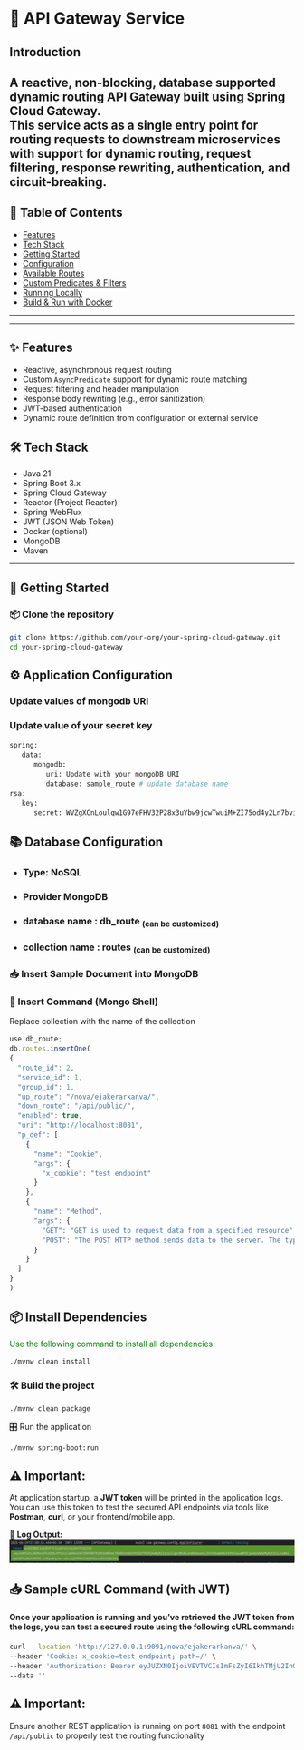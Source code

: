 # 🚀 API Gateway Service
## Introduction
A reactive, non-blocking, database supported dynamic routing API Gateway built using **Spring Cloud Gateway**.  
This service acts as a single entry point for routing requests to downstream microservices with support for dynamic routing, request filtering, response rewriting, authentication, and circuit-breaking.
---

## 📖 Table of Contents

- [Features](#features)
- [Tech Stack](#tech-stack)
- [Getting Started](#getting-started)
- [Configuration](#configuration)
- [Available Routes](#available-routes)
- [Custom Predicates & Filters](#custom-predicates--filters)
- [Running Locally](#running-locally)
- [Build & Run with Docker](#build--run-with-docker)

---

---

## ✨ Features

- Reactive, asynchronous request routing
- Custom `AsyncPredicate` support for dynamic route matching
- Request filtering and header manipulation
- Response body rewriting (e.g., error sanitization)
- JWT-based authentication
- Dynamic route definition from configuration or external service

## 🛠️ Tech Stack

- Java 21
- Spring Boot 3.x
- Spring Cloud Gateway
- Reactor (Project Reactor)
- Spring WebFlux
- JWT (JSON Web Token)
- Docker (optional)
- MongoDB
- Maven

---

## 🚀 Getting Started

### 📦 Clone the repository
```bash
git clone https://github.com/your-org/your-spring-cloud-gateway.git
cd your-spring-cloud-gateway
```

## ⚙️ Application Configuration
### Update values of mongodb URI
### Update value of your secret key
```bash
spring:
   data:
      mongodb:
         uri: Update with your mongoDB URI
         database: sample_route # update database name
rsa:
   key:
      secret: WVZgXCnLoulqw1G97eFHV32P28x3uYbw9jcwTwuiM+ZI75od4y2Ln7bviuuxedZBKXF4VJe/Vp4VvT8/R6XEBQ== # Update RSA Key 
```
## 📚 Database Configuration
- ### Type: NoSQL
- ### Provider MongoDB
- ### database name : db_route <sub>(can be customized)</sub>
- ### collection name : routes <sub>(can be customized)</sub>
### 📥 Insert Sample Document into MongoDB
### 📝 Insert Command (Mongo Shell)
Replace collection with the name of the collection
```javascript
use db_route;
db.routes.insertOne(
{
  "route_id": 2,
  "service_id": 1,
  "group_id": 1,
  "up_route": "/nova/ejakerarkanva/",
  "down_route": "/api/public/",
  "enabled": true,
  "uri": "http://localhost:8081",
  "p_def": [
    {
      "name": "Cookie",
      "args": {
        "x_cookie": "test endpoint"
      }
    },
    {
      "name": "Method",
      "args": {
        "GET": "GET is used to request data from a specified resource",
        "POST": "The POST HTTP method sends data to the server. The type of the body of the request is indicated by the Content-Type header.Post is not Idempotent meaning: calling multiple time result creates a new resource at the server"
      }
    }
  ]
}
)
```
## 📦 Install Dependencies

<p style="color: green;">Use the following command to install all dependencies:</p>

```bash
./mvnw clean install
```
### 🛠️ Build the project
```bash
./mvnw clean package
```
🎛️ Run the application
```bash
./mvnw spring-boot:run
```

## ⚠️ **Important:**  
At application startup, a **JWT token** will be printed in the application logs.  
You can use this token to test the secured API endpoints via tools like **Postman**, **curl**, or your frontend/mobile app.

📝 **Log Output:**
![JWT Token Log Output](./docs/JWT_token.jpg)

## 📥 Sample cURL Command (with JWT)
#### Once your application is running and you’ve retrieved the JWT token from the logs, you can test a secured route using the following cURL command:
```bash
curl --location 'http://127.0.0.1:9091/nova/ejakerarkanva/' \
--header 'Cookie: x_cookie=test endpoint; path=/' \
--header 'Authorization: Bearer eyJUZXN0IjoiVEVTVCIsImFsZyI6IkhTMjU2In0.eyJzdWIiOiJNZWxvZGlASU5JVFkiLCJqdGkiOiJhMjc4YzdkOC1lNTg2LTQwZjMtYmFjNC00ZjNkODIwYTAxOTEiLCJpc3MiOiJodHRwczovL2V4YW1wbGUuY29tIiwiaWF0IjoxNzUwMzMyODEyLCJleHAiOjE3NTAzMzY0MTJ9.Sa7xD3fWI-95ZR7L5_WdYLQk9NpkUqh3bwX9QFqrZ2w' \
--data ''
```

## ⚠️ **Important:**  
Ensure another REST application is running on port `8081` with the endpoint `/api/public` to properly test the routing functionality

